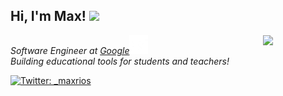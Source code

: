<h2>Hi, I'm Max! <img src="https://media.giphy.com/media/QT3Xga4hLDvU385xWu/giphy.gif" width="50"></h2>
<img align='right' src="https://media.giphy.com/media/ypLBOh9Jguy5gbimYx/giphy.gif" width="100">
<p><em>Software Engineer at <a href="http://www.https://edu.google.com/">Google</a><img src="images/dino-2.gif" width="30">
  </br>
Building educational tools for students and teachers!  
</em></p>

[![Twitter: \_maxrios](https://img.shields.io/twitter/follow/_maxrios?style=social)](https://twitter.com/_maxrios)
